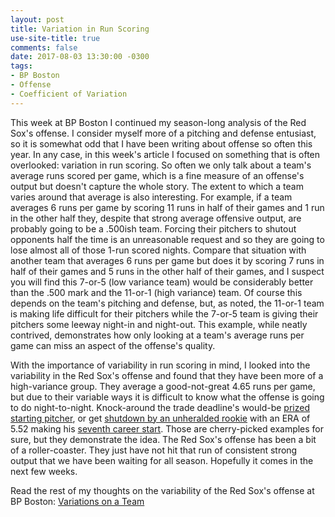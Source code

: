 ```yaml
---
layout: post
title: Variation in Run Scoring
use-site-title: true
comments: false
date: 2017-08-03 13:30:00 -0300
tags:
- BP Boston
- Offense
- Coefficient of Variation
---
```


This week at BP Boston I continued my season-long analysis of the Red Sox's offense. I consider myself more of a pitching and defense entusiast, so it is somewhat odd that I have been writing about offense so often this year. 
In any case, in this week's article I focused on something that is often overlooked: variation in run scoring. So often we only talk about a team's 
average runs scored per game, which is a fine measure of an offense's output but doesn't capture the whole story. The extent to which a team varies around that average is also
interesting. For example, if a team averages 6 runs per game by scoring 11 runs in half of their games and 1 run in the other half they, despite that strong average offensive output, are 
probably going to be a .500ish team. Forcing their pitchers to shutout opponents half the time is an unreasonable request and so they are going to lose almost all of those 1-run scored nights. 
Compare that situation with another team that averages 6 runs per game but does it by scoring 7 runs in half of their games and 5 runs in the other 
half of their games, and I suspect you will find this 7-or-5 (low variance team) would be considerably better than the .500 mark and the 11-or-1 (high variance) team. 
Of course this depends on the team's pitching and defense, but, as noted, the 11-or-1 team is making life difficult for their pitchers while the 7-or-5 team 
is giving their pitchers some leeway night-in and night-out. This example, while neatly contrived, demonstrates how only looking at a team's average runs 
per game can miss an aspect of the offense's quality. 

With the importance of variability in run scoring in mind, I looked into the 
variability in the Red Sox's offense and found that they have been more of a high-variance group. They average a good-not-great 4.65 runs per game, but due to
their variable ways it is difficult to know what the offense is going to do night-to-night. Knock-around the trade deadline's would-be <a href = "https://www.baseball-reference.com/boxes/TEX/TEX201707040.shtml" target = "_blank"> prized starting pitcher</a>,
or get <a href = "https://www.baseball-reference.com/boxes/PHI/PHI201706150.shtml" target = "_blank"> shutdown by an unheralded rookie</a> with an ERA of 5.52 making his <a href = "https://www.baseball-reference.com/players/gl.fcgi?id=pivetni01&t=p&year=2017" target = "_blank"> seventh career start</a>. 
Those are cherry-picked examples for sure, but they demonstrate the idea. The Red Sox's offense has been a bit of a roller-coaster. They just have not hit 
that run of consistent strong output that we have been waiting for all season. Hopefully it comes in the next few weeks.

Read the rest of my thoughts on the variability of the Red Sox's offense at BP Boston:
<a href = "http://boston.locals.baseballprospectus.com/2017/08/01/variations-on-a-team/" target = "_blank"> Variations on a Team</a>
